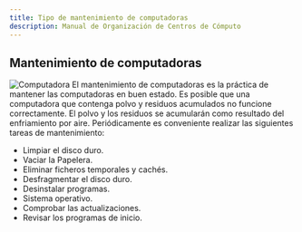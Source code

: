 ```yaml
---
title: Tipo de mantenimiento de computadoras
description: Manual de Organización de Centros de Cómputo
---
```

## Mantenimiento de computadoras
![Computadora](https://manualcc.eloychavez.dev/Computadora.jpeg)
El mantenimiento de computadoras es la práctica de mantener las computadoras en buen estado. Es posible que una computadora que contenga polvo y residuos acumulados no funcione correctamente. El polvo y los residuos se acumularán como resultado del enfriamiento por aire.
Periódicamente es conveniente realizar las siguientes tareas de mantenimiento:
- 	Limpiar el disco duro.
-	Vaciar la Papelera.
-	Eliminar ficheros temporales y cachés.
-	Desfragmentar el disco duro.
-	Desinstalar programas.
-	Sistema operativo.
-	Comprobar las actualizaciones.
-	Revisar los programas de inicio.
